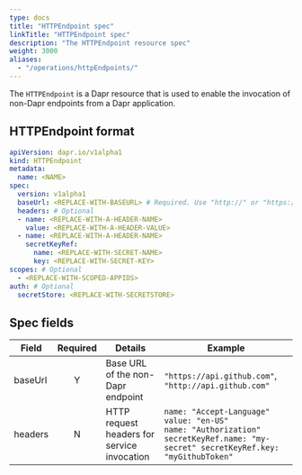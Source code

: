```yaml
---
type: docs
title: "HTTPEndpoint spec"
linkTitle: "HTTPEndpoint spec"
description: "The HTTPEndpoint resource spec"
weight: 3000
aliases:
  - "/operations/httpEndpoints/"
---
```


The `HTTPEndpoint` is a Dapr resource that is used to enable the invocation of non-Dapr endpoints from a Dapr application.

## HTTPEndpoint format

```yaml
apiVersion: dapr.io/v1alpha1
kind: HTTPEndpoint
metadata:
  name: <NAME>  
spec:
  version: v1alpha1
  baseUrl: <REPLACE-WITH-BASEURL> # Required. Use "http://" or "https://" prefix.
  headers: # Optional
  - name: <REPLACE-WITH-A-HEADER-NAME>
    value: <REPLACE-WITH-A-HEADER-VALUE>
  - name: <REPLACE-WITH-A-HEADER-NAME>
    secretKeyRef:
      name: <REPLACE-WITH-SECRET-NAME>
      key: <REPLACE-WITH-SECRET-KEY>
scopes: # Optional
  - <REPLACE-WITH-SCOPED-APPIDS>
auth: # Optional
  secretStore: <REPLACE-WITH-SECRETSTORE>
```

## Spec fields

| Field              | Required | Details | Example |
|--------------------|:--------:|---------|---------|
| baseUrl            | Y        | Base URL of the non-Dapr endpoint | `"https://api.github.com"`, `"http://api.github.com"`
| headers            | N        | HTTP request headers for service invocation | `name: "Accept-Language" value: "en-US"` <br/> `name: "Authorization" secretKeyRef.name: "my-secret" secretKeyRef.key: "myGithubToken" `